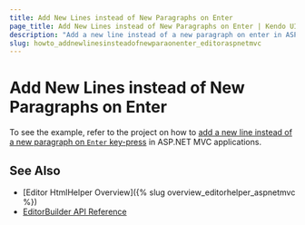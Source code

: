 ```yaml
---
title: Add New Lines instead of New Paragraphs on Enter
page_title: Add New Lines instead of New Paragraphs on Enter | Kendo UI Editor HtmlHelper for ASP.NET MVC
description: "Add a new line instead of a new paragraph on enter in ASP.NET MVC applications."
slug: howto_addnewlinesinsteadofnewparaonenter_editoraspnetmvc
---
```


# Add New Lines instead of New Paragraphs on Enter

To see the example, refer to the project on how to [add a new line instead of a new paragraph on `Enter` key-press](https://github.com/telerik/ui-for-aspnet-mvc-examples/tree/master/editor/enter-linebreak-shift-enter-paragraph) in ASP.NET MVC applications.

## See Also

* [Editor HtmlHelper Overview]({% slug overview_editorhelper_aspnetmvc %})
* [EditorBuilder API Reference](http://docs.telerik.com/aspnet-mvc/api/Kendo.Mvc.UI.Fluent/EditorBuilder)
